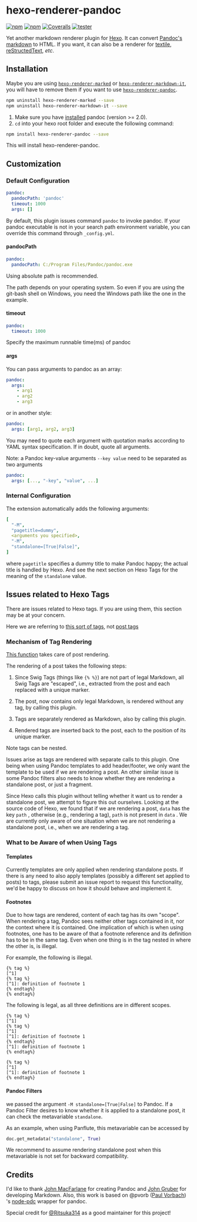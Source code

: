 # hexo-renderer-pandoc

[![npm](https://img.shields.io/npm/v/hexo-renderer-pandoc)](https://www.npmjs.com/package/hexo-renderer-pandoc)
[![npm](https://img.shields.io/npm/dm/hexo-renderer-pandoc)](https://www.npmjs.com/package/hexo-renderer-pandoc)
[![Coveralls](https://img.shields.io/coverallsCoverage/github/hexojs/hexo-renderer-pandoc?branch=master)](https://coveralls.io/github/hexojs/hexo-renderer-pandoc?branch=master)
[![tester](https://img.shields.io/github/actions/workflow/status/hexojs/hexo-renderer-pandoc/tester.yml?label=tester)](https://github.com/hexojs/hexo-renderer-pandoc/actions/workflows/tester.yml)

Yet another markdown renderer plugin for [Hexo](https://hexo.io/). It can convert [Pandoc's markdown](http://johnmacfarlane.net/pandoc/) to HTML. If you want, it can also be a renderer for [textile](http://redcloth.org/textile), [reStructedText](http://docutils.sourceforge.net/rst.html), _etc_.

## Installation

Maybe you are using [`hexo-renderer-marked`](https://github.com/hexojs/hexo-renderer-marked) or [`hexo-renderer-markdown-it`](https://github.com/hexojs/hexo-renderer-markdown-it), you will have to remove them if you want to use [`hexo-renderer-pandoc`](https://github.com/hexojs/hexo-renderer-pandoc).

```sh
npm uninstall hexo-renderer-marked --save
npm uninstall hexo-renderer-markdown-it --save
```

1. Make sure you have [installed](http://johnmacfarlane.net/pandoc/installing.html) pandoc (version >= 2.0).
2. `cd` into your hexo root folder and execute the following command:

```bash
npm install hexo-renderer-pandoc --save
```

This will install hexo-renderer-pandoc.

## Customization

### Default Configuration

```yml
pandoc:
  pandocPath: 'pandoc'
  timeout: 1000
  args: []
```

By default, this plugin issues command `pandoc` to invoke pandoc. If your pandoc executable is not in your search path environment variable, you can override this command through `_config.yml`.

#### pandocPath

```yml
pandoc:
  pandocPath: C:/Program Files/Pandoc/pandoc.exe
```

Using absolute path is recommended.

The path depends on your operating system. So even if you are using the git-bash shell on Windows, you need the Windows path like the one in the example.

#### timeout

```yml
pandoc:
  timeout: 1000
```

Specify the maximum runnable time(ms) of pandoc

#### args

You can pass arguments to pandoc as an array:

```yml
pandoc:
  args:
    - arg1
    - arg2
    - arg3
```

or in another style:

```yml
pandoc:
  args: [arg1, arg2, arg3]
```

You may need to quote each argument with quotation marks according to YAML syntax specification.
If in doubt, quote all arguments.

Note:
a Pandoc key-value arguments `--key value` need to be separated as two arguments

```yml
pandoc:
  args: [..., "-key", "value", ...]
```

### Internal Configuration

The extension automatically adds the following arguments:

```yml
[
  "-M",
  "pagetitle=dummy",
  <arguments you specified>,
  "-M",
  "standalone=[True|False]",
]
```

where `pagetitle` specifies a dummy title to make Pandoc happy;
the actual title is handled by Hexo.
And see the next section on Hexo Tags for the meaning of the `standalone` value.

## Issues related to Hexo Tags

There are issues related to Hexo tags. If you are using them, this section may be at your concern.

Here we are referring to [this sort of tags](https://hexo.io/docs/tag-plugins), not [post tags](https://hexo.io/docs/front-matter#Categories-amp-Tags)

### Mechanism of Tag Rendering

[This function](https://github.com/hexojs/hexo/blob/a6dc0ea28dddad1b5f1bad7c6f86f1e0627b564a/lib/hexo/post.js#L220) takes care of post rendering.

The rendering of a post takes the following steps:

1. Since Swig Tags (things like `{% %}`) are not part of legal Markdown, all Swig Tags are "escaped", i.e., extracted from the post and each replaced with a unique marker.

2. The post, now contains only legal Markdown, is rendered without any tag, by calling this plugin.

3. Tags are separately rendered as Markdown, also by calling this plugin.

4. Rendered tags are inserted back to the post, each to the position of its unique marker.

Note tags can be nested.

Issues arise as tags are rendered with separate calls to this plugin. One being when using Pandoc templates to add header/footer, we only want the template to be used if we are rendering a post.
An other similar issue is some Pandoc filters also needs to know whether they are rendering a standalone post, or just a fragment.

Since Hexo calls this plugin without telling whether it want us to render a standalone post, we attempt to figure this out ourselves. Looking at the source code of Hexo, we found that if we are rendering a post, `data` has the key `path` [](https://github.com/hexojs/hexo/blob/2ed17cd105768df379dad8bbbe4df30964fe8f2d/lib/hexo/post.js#L269), otherwise (e.g., rendering a tag), `path` is not present in `data` [](https://github.com/hexojs/hexo/blob/2ed17cd105768df379dad8bbbe4df30964fe8f2d/lib/extend/tag.js#L173) [](https://github.com/hexojs/hexo/blob/a6dc0ea28dddad1b5f1bad7c6f86f1e0627b564a/lib/plugins/tag/blockquote.js#L64). We are currently only aware of one situation when we are not rendering a standalone post, i.e., when we are rendering a tag.

### What to be Aware of when Using Tags

#### Templates

Currently templates are only applied when rendering standalone posts.
If there is any need to also apply templates (possibly a different set applied to posts) to tags, please submit an issue report to request this functionality, we'd be happy to discuss on how it should behave and implement it.

#### Footnotes

Due to how tags are rendered, content of each tag has its own "scope". When rendering a tag, Pandoc sees neither other tags contained in it, nor the context where it is contained. One implication of which is when using footnotes, one has to be aware of that a footnote reference and its definition has to be in the same tag. Even when one thing is in the tag nested in where the other is, is illegal.

For example, the following is illegal.

```
{% tag %}
[^1]
{% tag %}
[^1]: definition of footnote 1
{% endtag%}
{% endtag%}
```

The following is legal, as all three definitions are in different scopes.

```
{% tag %}
[^1]
{% tag %}
[^1]
[^1]: definition of footnote 1
{% endtag%}
[^1]: definition of footnote 1
{% endtag%}

{% tag %}
[^1]
[^1]: definition of footnote 1
{% endtag%}
```

#### Pandoc Filters

we passed the argument `-M standalone=[True|False]` to Pandoc. If a Pandoc Filter desires to know whether it is applied to a standalone post, it can check the metavariable `standalone`.

As an example, when using Panflute, this metavariable can be accessed by

```python
doc.get_metadata("standalone", True)
```

We recommend to assume rendering standalone post when this metavariable is not set for backward compatibility.

## Credits

I'd like to thank [John MacFarlane](http://johnmacfarlane.net/) for creating Pandoc and [John Gruber](http://daringfireball.net/) for developing Markdown. Also, this work is based on @pvorb ([Paul Vorbach](https://github.com/pvorb/)) 's [node-pdc](https://github.com/pvorb/node-pdc) wrapper for pandoc.

Special credit for [@Ritsuka314](https://github.com/Ritsuka314) as a good maintainer for this project!
